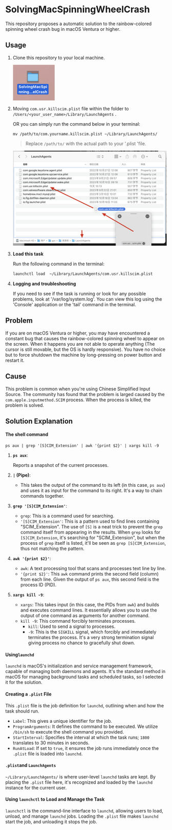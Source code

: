 # SolvingMacSpinningWheelCrash

This repository proposes a automatic solution to the rainbow-colored spinning wheel crash bug in macOS Ventura or higher.

## Usage

1. Clone this repository to your local machine.

   <img src="README.assets/image-20231023154428266.png" alt="image-20231023154428266" style="zoom:50%;" />

2. Moving `com.usr.killscim.plist` file within the folder to `/Users/<your_user_name>/Library/LaunchAgents` .

   OR you can simply run the command below in your terminal:

   ```
   mv /path/to/com.yourname.killscim.plist ~/Library/LaunchAgents/
   ```

   > Replace `/path/to/` with the actual path to your '.plist 'file.

   ![image-20231023154631343](README.assets/image-20231023154631343.png)

3. **Load this task**

   Run the following command in the terminal:

	```bash
	launchctl load 	~/Library/LaunchAgents/com.usr.killscim.plist
	```

4. **Logging and troubleshooting**

   If you need to see if the task is running or look for any possible problems, look at '/var/log/system.log'. You can view this log using the 'Console' application or the 'tail' command in the terminal.



## Problem

If you are on macOS Ventura or higher, you may have encountered a constant bug that causes the rainbow-colored spinning wheel to appear on the screen. When it happens you are not able to operate anything (The cursor is still movable, but the OS is hardly responsive). You have no choice but to force shutdown the machine by long-pressing on power button and restart it.

## Cause

This problem is common when you're using Chinese Simplified Input Source. The community has found that the problem is larged caused by the `com.apple.inputmethod.SCIM` process. When the process is killed, the problem is solved. 

## Solution Explanation

#### **The shell command**

```
ps aux | grep '[S]CIM_Extension' | awk '{print $2}' | xargs kill -9
```

1. **`ps aux`**:
   
    Reports a snapshot of the current processes.
   
2. **`|` (Pipe)**:
   
   - This takes the output of the command to its left (in this case, `ps aux`) and uses it as input for the command to its right. It's a way to chain commands together.
   
3. **`grep '[S]CIM_Extension'`**:
   - `grep`: This is a command used for searching.
   - `'[S]CIM_Extension'`: This is a pattern used to find lines containing "SCIM_Extension". The use of `[S]` is a neat trick to prevent the `grep` command itself from appearing in the results. When `grep` looks for `[S]CIM_Extension`, it's searching for "SCIM_Extension", but when the process of `grep` itself is listed, it'll be seen as `grep [S]CIM_Extension`, thus not matching the pattern.

4. **`awk '{print $2}'`**:
   - `awk`: A text processing tool that scans and processes text line by line.
   - `'{print $2}'`: This `awk` command prints the second field (column) from each line. Given the output of `ps aux`, this second field is the process ID (PID).

5. **`xargs kill -9`**:
   
   - `xargs`: This takes input (in this case, the PIDs from `awk`) and builds and executes command lines. It essentially allows you to use the output of one command as arguments for another command.
   - `kill -9`: This command forcibly terminates processes. 
     - `kill`: Used to send a signal to processes.
     - `-9`: This is the `SIGKILL` signal, which forcibly and immediately terminates the process. It's a very strong termination signal giving process no chance to gracefully shut down.

#### **Using`launchd`**

`launchd` is macOS's initialization and service management framework, capable of managing both daemons and agents. It's the standard method in macOS for managing background tasks and scheduled tasks, so I selected it for the solution.

#### **Creating a `.plist` File**

This `.plist` file is the job definition for `launchd`, outlining when and how the task should run.

- `Label`: This gives a unique identifier for the job.
- `ProgramArguments`: It defines the command to be executed. We utilize `/bin/sh` to execute the shell command you provided.
- `StartInterval`: Specifies the interval at which the task runs; `1800` translates to 30 minutes in seconds.
- `RunAtLoad`: If set to `true`, it ensures the job runs immediately once the `.plist` file is loaded into `launchd`.

#### **`.plist`and `LaunchAgents`**

`~/Library/LaunchAgents/` is where user-level `launchd` tasks are kept. By placing the `.plist` file here, it's recognized and loaded by the `launchd` instance for the current user.

#### **Using `launchctl` to Load and Manage the Task**

`launchctl` is the command-line interface to `launchd`, allowing users to load, unload, and manage `launchd` jobs. Loading the `.plist` file makes `launchd` start the job, and unloading it stops the job.